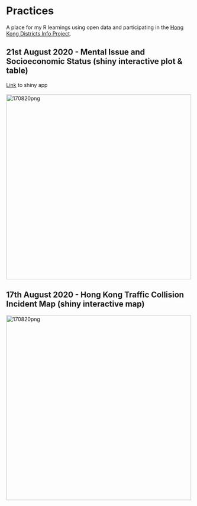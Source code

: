 # Practices
A place for my R learnings using open data and participating in the <a href="https://github.com/Hong-Kong-Districts-Info">Hong Kong Districts Info Project</a>.

## 21st August 2020 - Mental Issue and Socioeconomic Status (shiny interactive plot & table)
<a href="https://www.shinyapps.io/admin/#/application/2692617">Link</a> to shiny app
<br/>
<br/>
<img src="https://raw.githubusercontent.com/gabtam55/Practices/master/190820%20-%20Mental%20Health%20%26%20Socioeconomic%20Status/Shiny%20App%20170820.png" alt="170820png" width="500" />

## 17th August 2020 - Hong Kong Traffic Collision Incident Map (shiny interactive map)
<img src="https://github.com/gabtam55/Practices/raw/master/170820 - Hong Kong Collision Data Map/Shiny Map 170820.png" alt="170820png" width="500" />
